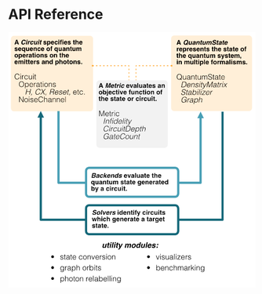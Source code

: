 # API Reference

<img src="https://raw.githubusercontent.com/graphiq-dev/graphiq/main/docs/img/fig2.png" width="750px" align="center">
